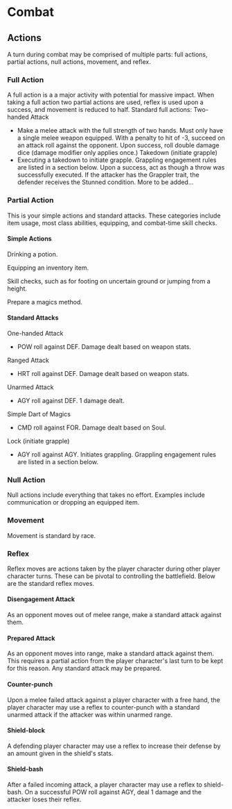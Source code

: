 # Combat

## Actions
A turn during combat may be comprised of multiple parts: full actions, partial actions, null actions, movement, and reflex.

### Full Action
A full action is a a major activity with potential for massive impact. When taking a full action two partial actions are used, reflex is used upon a success, and movement is reduced to half.
Standard full actions:
Two-handed Attack
* Make a melee attack with the full strength of two hands. Must only have a single melee weapon equipped. With a penalty to hit of -3, succeed on an attack roll against the opponent. Upon success, roll double damage dice (damage modifier only applies once.)
Takedown (initiate grapple)
* Executing a takedown to initiate grapple. Grappling engagement rules are listed in a section below. Upon a success, act as though a throw was successfully executed. If the attacker has the Grappler trait, the defender receives the Stunned condition.
More to be added...

### Partial Action
This is your simple actions and standard attacks. These categories include item usage, most class abilities, equipping, and combat-time skill checks.

#### Simple Actions
Drinking a potion.

Equipping an inventory item.

Skill checks, such as for footing on uncertain ground or jumping from a height.

Prepare a magics method.


#### Standard Attacks
One-handed Attack
* POW roll against DEF. Damage dealt based on weapon stats.

Ranged Attack
* HRT roll against DEF. Damage dealt based on weapon stats.

Unarmed Attack
* AGY roll against DEF. 1 damage dealt.

Simple Dart of Magics
* CMD roll against FOR. Damage dealt based on Soul.

Lock (initiate grapple)
* AGY roll against AGY. Initiates grappling. Grappling engagement rules are listed in a section below.

### Null Action
Null actions include everything that takes no effort. Examples include communication or dropping an equipped item.

### Movement
Movement is standard by race.

### Reflex
Reflex moves are actions taken by the player character during other player character turns. These can be pivotal to controlling the battlefield. Below are the standard reflex moves.

#### Disengagement Attack
As an opponent moves out of melee range, make a standard attack against them.

#### Prepared Attack
As an opponent moves into range, make a standard attack against them. This requires a partial action from the player character's last turn to be kept for this reason. Any standard attack may be prepared.

#### Counter-punch
Upon a melee failed attack against a player character with a free hand, the player character may use a reflex to counter-punch with a standard unarmed attack if the attacker was within unarmed range.

#### Shield-block
A defending player character may use a reflex to increase their defense by an amount given in the shield's stats.

#### Shield-bash
After a failed incoming attack, a player character may use a reflex to shield-bash. On a successful POW roll against AGY, deal 1 damage and the attacker loses their reflex.
